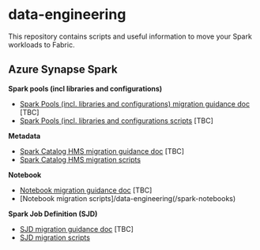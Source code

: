 # data-engineering

This repository contains scripts and useful information to move your Spark workloads to Fabric.

## Azure Synapse Spark

**Spark pools (incl libraries and configurations)**
- [Spark Pools (incl. libraries and configurations) migration guidance doc]() [TBC]
- [Spark Pools (incl. libraries and configurations scripts]() [TBC]

**Metadata**

- [Spark Catalog HMS migration guidance doc]() [TBC]
- [Spark Catalog HMS migration scripts](/data-engineering/spark-metadata/hms)

**Notebook**

- [Notebook migration guidance doc]() [TBC]
- [Notebook migration scripts]/data-engineering(/spark-notebooks)

**Spark Job Definition (SJD)**

- [SJD migration guidance doc]() [TBC]
- [SJD migration scripts](/data-engineering/spark-sjd)
